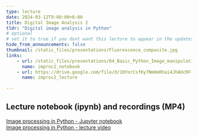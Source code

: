 ```yaml
---
type: lecture
date: 2024-03-12T9:00:00+6:00
title: Digital Image Analysis 2
tldr: "Digital image analysis in Python"
# optional
# set it to true if you dont want this lecture to appear in the updates section
hide_from_announcements: false
thumbnail: /static_files/presentations/Fluorescence_composite.jpg
links:
    - url: /static_files/presentations/04_Basic_Python_Image_manipulation.ipynb
      name: improc2_notebook
    - url: https://drive.google.com/file/d/10YorCsfKy7NmHeRhai4JhAOcRF-p-lxR/view?usp=sharing
      name: improc2_lecture
      
---
```



**Lecture notebook (ipynb) and recordings (MP4)**
-----
[Image processing in Python - Jupyter notebook](https://vu-csp.github.io/QuantBio/static_files/presentations/04_Basic_Python_Image_manipulation.ipynb)  
[Image processing in Python - lecture video](https://drive.google.com/file/d/10YorCsfKy7NmHeRhai4JhAOcRF-p-lxR/view?usp=sharing)  
 
